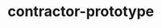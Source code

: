 # contractor-prototype

<!-- // Working Endpoints:
// GET /api/workorders - get all work orders
// GET /api/workorders/:id - get single work order
// POST /api/workorders - create new work order
// DELETE /api/workorders/:id - delete work order -->

<!-- # Work Order Management Frontend

## Important Notes
- Proxy in package.json (`"proxy": "http://localhost:3001"`) enables connection between React frontend and Express backend
- Connection flow: React → axios.get('/api/workorders') → proxy → Express backend -->

